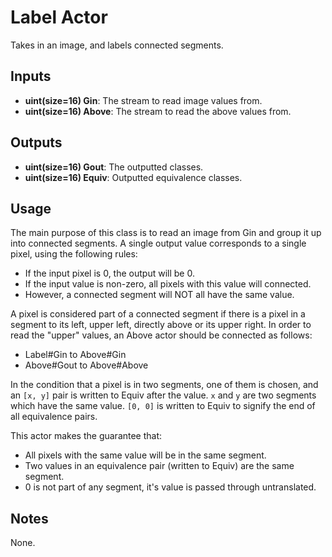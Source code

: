 # Label Actor #
Takes in an image, and labels connected segments.

## Inputs ##
* **uint(size=16) Gin**: The stream to read image values from.
* **uint(size=16) Above**: The stream to read the above values from.

## Outputs ##
* **uint(size=16) Gout**: The outputted classes.
* **uint(size=16) Equiv**: Outputted equivalence classes.

## Usage ##
The main purpose of this class is to read an image from Gin and group it up into connected segments. A single output
value corresponds to a single pixel, using the following rules:

* If the input pixel is 0, the output will be 0.
* If the input value is non-zero, all pixels with this value will connected.
* However, a connected segment will NOT all have the same value.

A pixel is considered part of a connected segment if there is a pixel in a segment to its left, upper left, directly
above or its upper right. In order to read the "upper" values, an Above actor should be connected as follows:

* Label#Gin to Above#Gin
* Above#Gout to Above#Above

In the condition that a pixel is in two segments, one of them is chosen, and an `[x, y]` pair is written to Equiv after
the value. `x` and `y` are two segments which have the same value. `[0, 0]` is written to Equiv to signify the end of
all equivalence pairs.

This actor makes the guarantee that:

* All pixels with the same value will be in the same segment.
* Two values in an equivalence pair (written to Equiv) are the same segment.
* 0 is not part of any segment, it's value is passed through untranslated.

## Notes ##
None.
